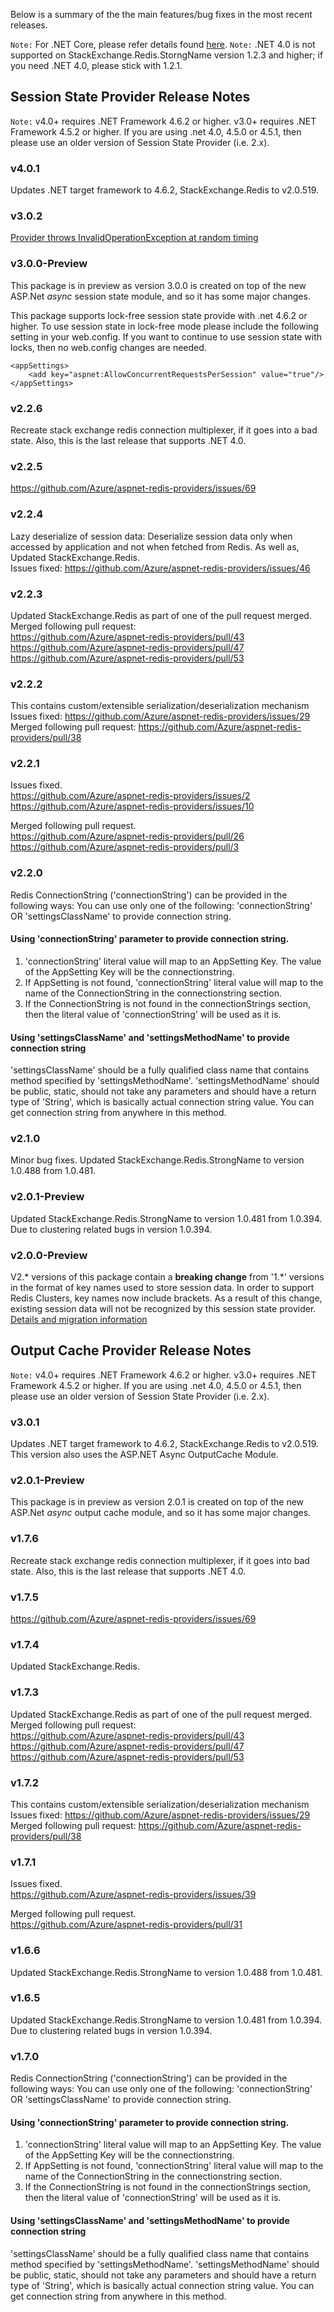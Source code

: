 Below is a summary of the the main features/bug fixes in the most recent releases.

`Note:` For .NET Core, please refer details found [here](https://github.com/Azure/aspnet-redis-providers/wiki/Configuration#using-session-state-with-aspnet-core).
`Note:` .NET 4.0 is not supported on StackExchange.Redis.StorngName version 1.2.3 and higher; if you need .NET 4.0, please stick with 1.2.1.

## Session State Provider Release Notes

`Note:` v4.0+ requires .NET Framework 4.6.2 or higher. v3.0+ requires .NET Framework 4.5.2 or higher. If you are using .net 4.0, 4.5.0 or 4.5.1, then please use an older version of Session State Provider (i.e. 2.x).

### v4.0.1
Updates .NET target framework to 4.6.2, StackExchange.Redis to v2.0.519.

### v3.0.2
[Provider throws InvalidOperationException at random timing](https://github.com/Azure/aspnet-redis-providers/issues/80)

### v3.0.0-Preview
This package is in preview as version 3.0.0 is created on top of the new ASP.Net _async_ session state module, and so it has some major changes. 

This package supports lock-free session state provide with .net 4.6.2 or higher. To use session state in lock-free mode please include the following setting in your web.config. If you want to continue to use session state with locks, then no web.config changes are needed.
 
    <appSettings>
        <add key="aspnet:AllowConcurrentRequestsPerSession" value="true"/>
    </appSettings>

### v2.2.6
Recreate stack exchange redis connection multiplexer, if it goes into a bad state. Also, this is the last release that supports .NET 4.0. 

### v2.2.5
https://github.com/Azure/aspnet-redis-providers/issues/69

### v2.2.4
Lazy deserialize of session data: Deserialize session data only when accessed by application and not when fetched from Redis. As well as, Updated StackExchange.Redis.   
Issues fixed: https://github.com/Azure/aspnet-redis-providers/issues/46  

### v2.2.3
Updated StackExchange.Redis as part of one of the pull request merged.   
Merged following pull request:   
https://github.com/Azure/aspnet-redis-providers/pull/43   
https://github.com/Azure/aspnet-redis-providers/pull/47   
https://github.com/Azure/aspnet-redis-providers/pull/53   

### v2.2.2
This contains custom/extensible serialization/deserialization mechanism  
Issues fixed: https://github.com/Azure/aspnet-redis-providers/issues/29  
Merged following pull request: https://github.com/Azure/aspnet-redis-providers/pull/38  

### v2.2.1
Issues fixed.  
https://github.com/Azure/aspnet-redis-providers/issues/2  
https://github.com/Azure/aspnet-redis-providers/issues/10  

Merged following pull request.  
https://github.com/Azure/aspnet-redis-providers/pull/26  
https://github.com/Azure/aspnet-redis-providers/pull/3  

### v2.2.0
Redis ConnectionString ('connectionString') can be provided in the following ways:
You can use only one of the following: 'connectionString' OR 'settingsClassName' to provide connection string.

#### Using 'connectionString' parameter to provide connection string. 
1. 'connectionString' literal value will map to an AppSetting Key. The value of the AppSetting Key will be the connectionstring.
2. If AppSetting is not found, 'connectionString' literal value will map to the name of the ConnectionString in the connectionstring section. 
3. If the ConnectionString is not found in the connectionStrings section, then the literal value of 'connectionString' will be used as it is.

#### Using 'settingsClassName' and 'settingsMethodName' to provide connection string
'settingsClassName' should be a fully qualified class name that contains method specified by 'settingsMethodName'. 'settingsMethodName' should be public, static, should not take any parameters and should have a return type of 'String', which is basically actual connection string value. You can get connection string from anywhere in this method.


### v2.1.0
Minor bug fixes. Updated StackExchange.Redis.StrongName to version 1.0.488 from 1.0.481. 

### v2.0.1-Preview
Updated StackExchange.Redis.StrongName to version 1.0.481 from 1.0.394. Due to clustering related bugs in version 1.0.394.

### v2.0.0-Preview
V2.* versions of this package contain a **breaking change** from '1.*' versions in the format of key names used to store session data.  In order to support Redis Clusters, key names now include brackets. As a result of this change, existing session data will not be recognized by this session state provider. 
[Details and migration information](https://github.com/Azure/aspnet-redis-providers/wiki/v2.0.0-Breaking-Change-Details)

## Output Cache Provider Release Notes

`Note:` v4.0+ requires .NET Framework 4.6.2 or higher. v3.0+ requires .NET Framework 4.5.2 or higher. If you are using .net 4.0, 4.5.0 or 4.5.1, then please use an older version of Session State Provider (i.e. 2.x).

### v3.0.1
Updates .NET target framework to 4.6.2, StackExchange.Redis to v2.0.519. This version also uses the ASP.NET Async OutputCache Module.

### v2.0.1-Preview
This package is in preview as version 2.0.1 is created on top of the new ASP.Net _async_ output cache module, and so it has some major changes. 

### v1.7.6
Recreate stack exchange redis connection multiplexer, if it goes into bad state. Also, this is the last release that supports .NET 4.0. 

### v1.7.5
https://github.com/Azure/aspnet-redis-providers/issues/69

### v1.7.4
Updated StackExchange.Redis.   

### v1.7.3
Updated StackExchange.Redis as part of one of the pull request merged.   
Merged following pull request:   
https://github.com/Azure/aspnet-redis-providers/pull/43   
https://github.com/Azure/aspnet-redis-providers/pull/47    
https://github.com/Azure/aspnet-redis-providers/pull/53   

### v1.7.2
This contains custom/extensible serialization/deserialization mechanism  
Issues fixed: https://github.com/Azure/aspnet-redis-providers/issues/29  
Merged following pull request: https://github.com/Azure/aspnet-redis-providers/pull/38  

### v1.7.1
Issues fixed.  
https://github.com/Azure/aspnet-redis-providers/issues/39  

Merged following pull request.  
https://github.com/Azure/aspnet-redis-providers/pull/31  

### v1.6.6
Updated StackExchange.Redis.StrongName to version 1.0.488 from 1.0.481. 

### v1.6.5
Updated StackExchange.Redis.StrongName to version 1.0.481 from 1.0.394. Due to clustering related bugs in version 1.0.394.

### v1.7.0
Redis ConnectionString ('connectionString') can be provided in the following ways:
You can use only one of the following: 'connectionString' OR 'settingsClassName' to provide connection string.

#### Using 'connectionString' parameter to provide connection string. 
1. 'connectionString' literal value will map to an AppSetting Key. The value of the AppSetting Key will be the connectionstring.
2. If AppSetting is not found, 'connectionString' literal value will map to the name of the ConnectionString in the connectionstring section. 
3. If the ConnectionString is not found in the connectionStrings section, then the literal value of 'connectionString' will be used as it is.

#### Using 'settingsClassName' and 'settingsMethodName' to provide connection string
'settingsClassName' should be a fully qualified class name that contains method specified by 'settingsMethodName'. 'settingsMethodName' should be public, static, should not take any parameters and should have a return type of 'String', which is basically actual connection string value. You can get connection string from anywhere in this method.
